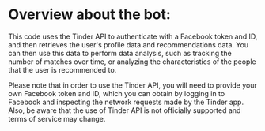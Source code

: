 # Overview about the bot:

This code uses the Tinder API to authenticate with a Facebook token and ID, and then retrieves the user's profile data and recommendations data.
You can then use this data to perform data analysis, such as tracking the number of matches over time, or analyzing the characteristics of the people that the user is recommended to.

Please note that in order to use the Tinder API, you will need to provide your own Facebook token and ID, which you can obtain by logging in to Facebook and inspecting the network requests made by the Tinder app.
Also, be aware that the use of Tinder API is not officially supported and terms of service may change.

